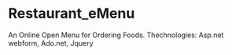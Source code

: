 # Restaurant_eMenu
An Online Open Menu for Ordering Foods. 
Thechnologies:
Asp.net webform, 
Ado.net, 
Jquery
